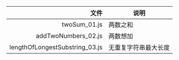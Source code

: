 |  文件    |   说明   |
| ---: | ---- |
|  twoSum_01.js    | 两数之和     |
|  addTwoNumbers_02.js    | 两数想加     |
|  lengthOfLongestSubstring_03.js    | 无重复字符串最大长度     |
